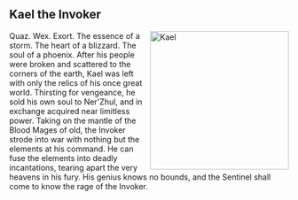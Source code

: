 ## Kael the Invoker
<img align="right" src="https://i.ibb.co/XrzKTf3C/Kael-thas-war3.jpg" alt="Kael" width=250 border="0">

Quaz. Wex. Exort. The essence of a storm. The heart of a blizzard. The soul of a phoenix. After his people were broken and scattered to the corners of the earth, Kael was left with only the relics of his once great world. Thirsting for vengeance, he sold his own soul to Ner'Zhul, and in exchange acquired near limitless power. Taking on the mantle of the Blood Mages of old, the Invoker strode into war with nothing but the elements at his command. He can fuse the elements into deadly incantations, tearing apart the very heavens in his fury. His genius knows no bounds, and the Sentinel shall come to know the rage of the Invoker.
